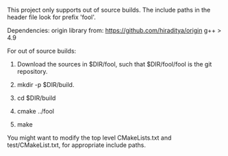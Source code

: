 This project only supports out of source builds. The include paths in the header file
look for prefix 'fool'.

Dependencies:
origin library from: https://github.com/hiraditya/origin
g++ > 4.9

For out of source builds:

1. Download the sources in $DIR/fool, such that $DIR/fool/fool is the git repository.

2. mkdir -p $DIR/build.

3. cd $DIR/build

4. cmake ../fool

5. make

You might want to modify the top level CMakeLists.txt and test/CMakeList.txt, for appropriate include paths.

